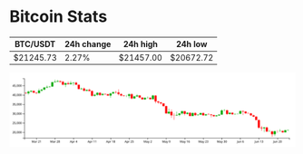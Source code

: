 # Bitcoin Stats

BTC/USDT|24h change|24h high|24h low|
|---|---|---|---|
|$21245.73|2.27%|$21457.00|$20672.72|

<img src="./chart.svg">
